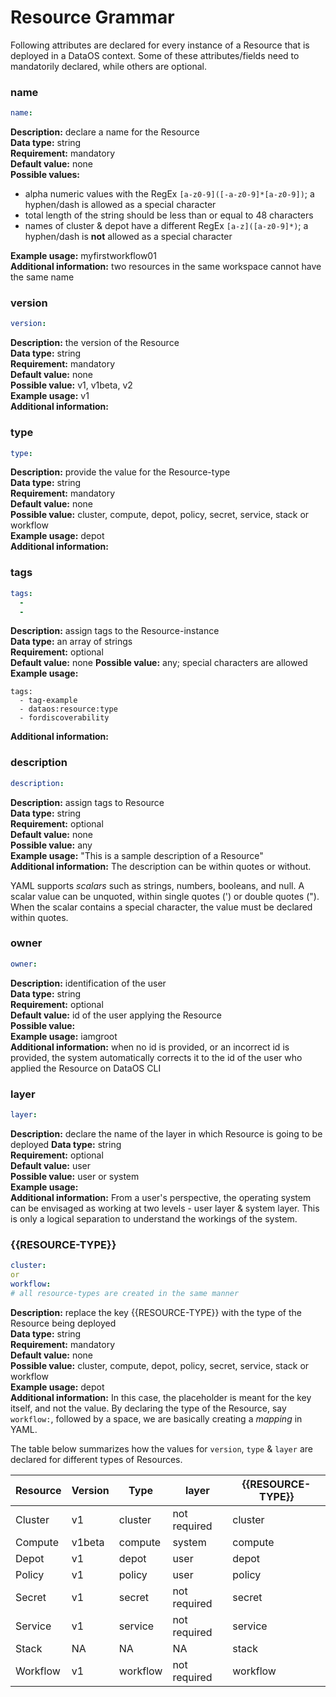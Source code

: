 # Resource Grammar

Following attributes are declared for every instance of a Resource that is deployed in a DataOS context. Some of these attributes/fields need to mandatorily declared, while others are optional.

### **name**

```yaml
name: 
```

**Description:** declare a name for the Resource  
**Data type:** string  
**Requirement:** mandatory  
**Default value:** none  
**Possible values:** <br>
- alpha numeric values with the RegEx `[a-z0-9]([-a-z0-9]*[a-z0-9])`; a hyphen/dash is allowed as a special character  
- total length of the string should be less than or equal to 48 characters  
- names of cluster & depot have a different RegEx `[a-z]([a-z0-9]*)`; a hyphen/dash is **not** allowed as a special character <br>

**Example usage:** myfirstworkflow01  
**Additional information:** two resources in the same workspace cannot have the same name   

### **version**

```yaml
version: 
```

**Description:** the version of the Resource  
**Data type:** string  
**Requirement:** mandatory  
**Default value:** none  
**Possible value:** v1, v1beta, v2       
**Example usage:** v1  
**Additional information:**  

### **type**

```yaml
type: 
```

**Description:** provide the value for the Resource-type  
**Data type:** string    
**Requirement:** mandatory    
**Default value:** none    
**Possible value:** cluster, compute, depot, policy, secret, service, stack or workflow     
**Example usage:** depot    
**Additional information:**     

### **tags**

```yaml
tags:
  -
  -
```

**Description:** assign tags to the Resource-instance    
**Data type:** an array of strings  
**Requirement:** optional  
**Default value:** none
**Possible value:** any; special characters are allowed   
**Example usage:**  
```
tags: 
  - tag-example
  - dataos:resource:type
  - fordiscoverability
```
**Additional information:**
### **description**

```yaml
description: 
```

**Description:** assign tags to Resource  
**Data type:** string  
**Requirement:** optional  
**Default value:** none  
**Possible value:** any  
**Example usage:** "This is a sample description of a Resource"  
**Additional information:** The description can be within quotes or without.  
>
YAML supports *scalars* such as strings, numbers, booleans, and null. A scalar value can be unquoted, within single quotes (') or double quotes ("). When the scalar contains a special character, the value must be declared within quotes.   

### **owner**

```yaml
owner: 
```

**Description:** identification of the user  
**Data type:** string  
**Requirement:** optional  
**Default value:** id of the user applying the Resource  
**Possible value:**   
**Example usage:** iamgroot  
**Additional information:** when no id is provided, or an incorrect id is provided, the system automatically corrects it to the id of the user who applied the Resource on DataOS CLI   

### **layer**

```yaml
layer: 
```

**Description:** declare the name of the layer in which Resource is going to be deployed
**Data type:** string  
**Requirement:** optional  
**Default value:** user  
**Possible value:** user or system  
**Example usage:**  
**Additional information:** From a user's perspective, the operating system can be envisaged as working at two levels - user layer & system layer. This is only a logical separation to understand the workings of the system.  

### **{{RESOURCE-TYPE}}**

```yaml
cluster: 
or
workflow:
# all resource-types are created in the same manner
```
**Description:** replace the key {{RESOURCE-TYPE}} with the type of the Resource being deployed  
**Data type:** string  
**Requirement:** mandatory    
**Default value:** none  
**Possible value:** cluster, compute, depot, policy, secret, service, stack or workflow   
**Example usage:** depot  
**Additional information:** In this case, the placeholder is meant for the key itself, and not the value. By declaring the type of the Resource, say `workflow:`, followed by a space, we are basically creating a *mapping* in YAML.

The table below summarizes how the values for `version`, `type` & `layer` are declared for different types of Resources.

| Resource | Version | Type | layer | {{RESOURCE-TYPE}} |
| --- | --- | --- | --- | --- |
| Cluster | v1 | cluster | not required | cluster |
| Compute | v1beta | compute | system | compute |
| Depot | v1 | depot | user | depot |
| Policy | v1 | policy | user | policy |
| Secret | v1 | secret | not required | secret |
| Service | v1 | service | not required | service |
| Stack | NA | NA | NA | stack |
| Workflow | v1 | workflow | not required | workflow |